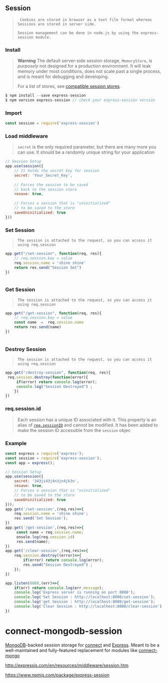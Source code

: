 ## Session

> ` Cookies are stored in browser as a text file format whereas Sessions are stored in server side.`
>
> `Session management can be done in node.js by using the express-session module.`

### Install

> **Warning** The default server-side session storage, `MemoryStore`, is *purposely* not designed for a production environment. It will leak memory under most conditions, does not scale past a single process, and is meant for debugging and developing.
>
> For a list of stores, see [compatible session stores](http://expressjs.com/en/resources/middleware/session.html#compatible-session-stores).

```js
$ npm install --save express-session
$ npm version express-session // check your express-session version
```

### Import 

```js
const session = require('express-session')
```



### Load middleware

> `secret` is the only required parameter, but there are many more you can use. It should be a randomly unique string for your application

```js
// Session Setup 
app.use(session({ 
    // It holds the secret key for session 
    secret: 'Your_Secret_Key', 
 
    // Forces the session to be saved 
    // back to the session store 
    resave: true, 
  
    // Forces a session that is "uninitialized" 
    // to be saved to the store 
    saveUninitialized: true
})) 
```



### Set Session

> `The session is attached to the request, so you can access it using req.session`

```js
app.get("/set-session", function(req, res){ 
    // req.session.key = value 
    req.session.name = 'shine shine'
    return res.send("Session Set") 
}) 
  
```

### Get Session

> `The session is attached to the request, so you can access it using req.session`

```js
app.get("/get-session", function(req, res){ 
    // req.session.key = value 
    const name  =  req.session.name
    return res.send(name) 
}) 
  
```



### Destroy Session

> `The session is attached to the request, so you can access it using req.session`

```js
app.get("/destroy-session", function(req, res){ 
 req.session.destroy(function(error){ 
     if(error) return console.log(error);
     console.log("Session Destroyed") ;
    }) 
})   
```



### req.session.id

> Each session has a unique ID associated with it. This property is an alias of [`req.sessionID`](http://expressjs.com/en/resources/middleware/session.html#reqsessionid-1) and cannot be modified. It has been added to make the session ID accessible from the `session` objec



### Example

```js
const express = require('express');
const session = require('express-session');
const app = express();

// Session Setup 
app.use(session({ 
    secret: '343ji43j4n3jn4jk3n',
    resave: true, 
    // Forces a session that is "uninitialized" 
    // to be saved to the store 
    saveUninitialized: true
}));
app.get('/set-session',(req,res)=>{
    req.session.name = 'shine shine';
    res.send('Set Session');
})
app.get('/get-session',(req,res)=>{
     const name = req.session.name;
     onsole.log(req.session.id)
     res.send(name);
})
app.get('/clear-session',(req,res)=>{
    req.session.destroy((error)=>{
        if(error) return console.log(error);
        res.send("Session Destroyed") ;
    });
})

app.listen(8080,(err)=>{
    if(err) return console.log(err.message);
    console.log('Express server is running on port 8080');
    console.log('Set Session : http://localhost:8080/set-session');
    console.log('get Session : http://localhost:8080/get-session');
    console.log('Clear Session : http://localhost:8080/clear-session');
})
```

# connect-mongodb-session

[MongoDB](http://mongodb.com/)-backed session storage for [connect](https://www.npmjs.org/package/connect) and [Express](http://www.expressjs.com/). Meant to be a well-maintained and fully-featured replacement for modules like [connect-mongo](https://www.npmjs.org/package/connect-mongo)



http://expressjs.com/en/resources/middleware/session.htm

https://www.npmjs.com/package/express-session